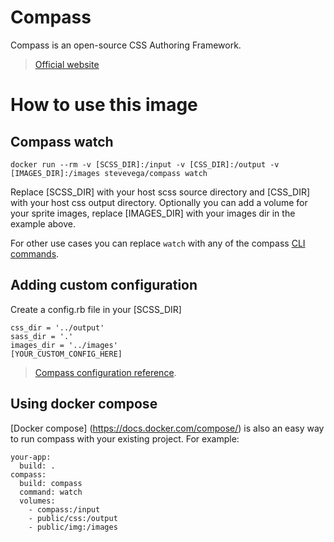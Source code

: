 # Compass

Compass is an open-source CSS Authoring Framework.

> [Official website](http://compass-style.org/)

# How to use this image

## Compass watch

    docker run --rm -v [SCSS_DIR]:/input -v [CSS_DIR]:/output -v [IMAGES_DIR]:/images stevevega/compass watch

Replace [SCSS_DIR] with your host scss source directory and [CSS_DIR] with your host css output directory. Optionally you can add a volume for your sprite images, replace [IMAGES_DIR] with your images dir in the example above.

For other use cases you can replace `watch` with any of the compass [CLI commands](http://compass-style.org/help/documentation/command-line/).

## Adding custom configuration

Create a config.rb file in your [SCSS_DIR]

    css_dir = '../output'
    sass_dir = '.'
    images_dir = '../images'
    [YOUR_CUSTOM_CONFIG_HERE]

> [Compass configuration reference](http://compass-style.org/help/documentation/configuration-reference/).

## Using docker compose

[Docker compose] (https://docs.docker.com/compose/) is also an easy way to run compass with your existing project. For example:

    your-app:
      build: .
    compass:
      build: compass
      command: watch
      volumes:
        - compass:/input
        - public/css:/output
        - public/img:/images
